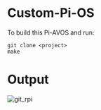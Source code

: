 # Custom-Pi-OS
To build this Pi-AVOS and run:
```
git clone <project>
make
```
# Output
![git_rpi](https://github.com/user-attachments/assets/aa139e38-e772-47fb-95fa-64217d5a523b)
